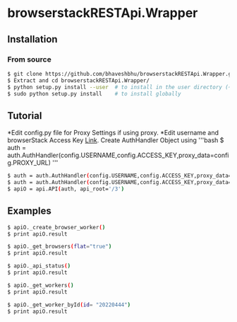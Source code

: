 browserstackRESTApi.Wrapper
===========================

Installation
------------

### From source

```bash
$ git clone https://github.com/bhaveshbhu/browserstackRESTApi.Wrapper.git
$ Extract and cd browserstackRESTApi.Wrapper/
$ python setup.py install --user  # to install in the user directory (~/.local)
$ sudo python setup.py install    # to install globally
```

Tutorial
------------
   *Edit config.py file for Proxy Settings if using proxy.
   *Edit username and browserStack Access Key [Link](https://www.browserstack.com/accounts/automate).
   Create AuthHandler Object using 
'''bash
  $ auth = auth.AuthHandler(config.USERNAME,config.ACCESS_KEY,proxy_data=config.PROXY_URL)
'''
```bash
$ auth = auth.AuthHandler(config.USERNAME,config.ACCESS_KEY,proxy_data=config.PROXY_URL) (if using proxy)
$ auth = auth.AuthHandler(config.USERNAME,config.ACCESS_KEY,proxy_data=None)            (if not using proxy)   
$ apiO = api.API(auth, api_root='/3')
```

Examples
------------
```bash
$ apiO._create_browser_worker()
$ print apiO.result

$ apiO._get_browsers(flat="true")
$ print apiO.result

$ apiO._api_status()
$ print apiO.result

$ apiO._get_workers()
$ print apiO.result

$ apiO._get_worker_byId(id= "20220444")
$ print apiO.result
```




